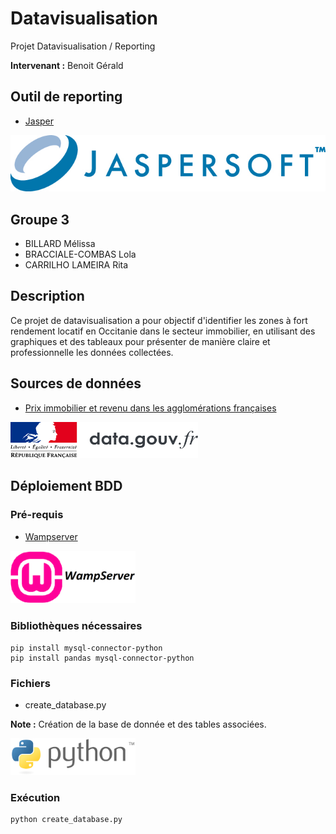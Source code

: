 # Datavisualisation
Projet Datavisualisation / Reporting

**Intervenant :** Benoit Gérald

## Outil de reporting
- [Jasper](https://www.jaspersoft.com/)

![](/images/img1.jpg)

## Groupe 3
- BILLARD Mélissa
- BRACCIALE-COMBAS Lola
- CARRILHO LAMEIRA Rita

## Description
Ce projet de datavisualisation a pour objectif d'identifier les zones à fort rendement locatif en Occitanie dans le secteur immobilier, en utilisant des graphiques et des tableaux pour présenter de manière claire et professionnelle les données collectées.

## Sources de données

- [Prix immobilier et revenu dans les agglomérations françaises](https://www.igedd.developpement-durable.gouv.fr/prix-immobilier-et-revenu-dans-les-agglomerations-a1112.html)

<img src="/images/img2.png" width="300">

## Déploiement BDD

### Pré-requis
- [Wampserver](https://wampserver.aviatechno.net/)

<img src="/images/img3.png" width="200">
  
### Bibliothèques nécessaires
```
pip install mysql-connector-python
pip install pandas mysql-connector-python
```
### Fichiers
- create_database.py 

**Note :** Création de la base de donnée et des tables associées. 

<img src="/images/img4.png" width="200">

### Exécution
```
python create_database.py
```

